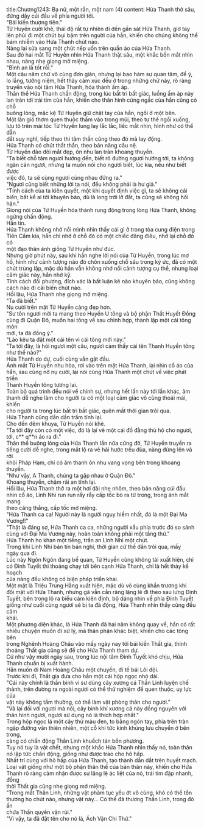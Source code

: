 title:Chương1243: Ba nữ, một rắn, một nam (4)
content:
Hứa Thanh thở sâu, đứng dậy cúi đầu về phía người tới.<br>"Bái kiến thượng tiên."<br>Tử Huyền cười khẽ, thái độ rất tự nhiên đi đến gần sát Hứa Thanh, giơ tay<br>lên phủi đi một chút bụi bặm trên người của hắn, khiến cho chúng không thể<br>bám nhiễm vào Hứa Thanh chút nào.<br>Nàng lại sửa sang một chút nếp uốn trên quần áo của Hứa Thanh.<br>Sau đó hai mắt Tử Huyền nhìn Hứa Thanh thật sâu, một khắc bốn mắt nhìn<br>nhau, nàng nhẹ giọng mở miệng.<br>"Bình an là tốt rồi."<br>Một câu năm chữ vô cùng đơn giản, nhưng lại bao hàm sự quan tâm, để ý,<br>lo lắng, tưởng niệm, hết thảy cảm xúc đều ở trong những chữ này, rõ ràng<br>truyền vào nội tâm Hứa Thanh, hóa thành ấm áp.<br>Thân thể Hứa Thanh chấn động, trong lúc bất tri bất giác, luồng ấm áp này<br>lan tràn tới trái tim của hắn, khiến cho thân hình cứng ngắc của hắn cũng có chỗ<br>buông lỏng, mặc kệ Tử Huyền giữ chặt tay của hắn, ngồi ở một bên.<br>Một làn gió thơm quen thuộc thấm vào trong mũi, theo tư thế ngồi xuống,<br>lưu tô trên mái tóc Tử Huyền lung lay lắc lắc, liếc mắt nhìn, hình như có thể dẫn<br>dắt suy nghĩ, tiếp theo thì tâm thần cũng theo đó mà lay động.<br>Hứa Thanh có chút thất thần, theo bản năng câu nệ.<br>Tử Huyền đảo đôi mắt đẹp, ôn nhu lan tràn khoang thuyền.<br>"Ta biết chỗ tâm ngươi hướng đến, biết rõ đường ngươi hướng tới, ta không<br>ngăn cản ngươi, nhưng ta muốn nói cho ngươi biết, lúc kia, nếu như biết được<br>việc đó, ta sẽ cùng ngươi cùng nhau đứng ra."<br>"Ngươi cũng biết những lời ta nói, đều không phải là hư giả."<br>"Tính cách của ta kiên quyết, một khi quyết định việc gì, ta sẽ không cải<br>biến, bất kể ai tới khuyên bảo, dù là long trời lở đất, ta cũng sẽ không hối hận."<br>Giọng nói của Tử Huyền hóa thành rung động trong lòng Hứa Thanh, không<br>ngừng chấn động.<br>Hắn tin.<br>Hứa Thanh không nhớ nổi mình nhìn thấy cái gì ở trong tòa cung điện trong<br>Tiên Cấm kia, hắn chỉ nhớ ở chỗ đó có một chiếc đăng điêu, nhớ lại chỗ đó có<br>một đạo thân ảnh giống Tử Huyền như đúc.<br>Nhưng giờ phút này, sau khi hắn nghe lời nói của Tử Huyền, trong lúc mơ<br>hồ, hình như cảnh tượng nào đó chôn xuống chỗ sâu trong ký ức, đã có một<br>chút trùng lặp, mặc dù hắn vẫn không nhớ nổi cảnh tượng cụ thể, nhưng loại<br>cảm giác này, hắn nhớ kỹ.<br>Tính cách đối phương, đích xác là bất luận kẻ nào khuyên bảo, cũng không<br>cách nào đi cải biến chút nào.<br>Hồi lâu, Hứa Thanh nhẹ giọng mở miệng.<br>"Ta đã biết."<br>Nụ cười trên mặt Tử Huyền càng đẹp hơn.<br>"Sư tôn ngươi mời ta mang theo Huyền U tông và bộ phận Thất Huyết Đồng<br>cùng đi Quận Đô, muốn hai tông về sau chỉnh hợp, thành lập một cái tông môn<br>mới, ta đã đồng ý."<br>"Lão kêu ta đặt một cái tên vì cái tông mới này."<br>"Ta tới đây, là hỏi ngươi một câu, ngươi cảm thấy cái tên Thanh Huyền tông<br>như thế nào?"<br>Hứa Thanh do dự, cuối cùng vẫn gật đầu.<br>Ánh mắt Tử Huyền nhu hòa, rơi vào trên mặt Hứa Thanh, lại nhìn cổ áo của<br>hắn, sau cùng nở nụ cười, lại nói cùng Hứa Thanh một chút về việc phát triển<br>Thanh Huyền tông tương lai.<br>Toàn bộ quá trình đều nói về chính sự, nhưng hết lần này tới lần khác, âm<br>thanh dễ nghe làm cho người ta có một loại cảm giác vô cùng thoải mái, khiến<br>cho người ta trong lúc bất tri bất giác, quên mất thời gian trôi qua.<br>Hứa Thanh cũng dần dần trầm tĩnh lại.<br>Cho đến đêm khuya, Tử Huyền nói khẽ.<br>"Ta tới đây còn có một việc, đó là lại vẽ một cái đồ đằng thủ hộ cho ngươi,<br>tới, c** q**n áo ra đi."<br>Thân thể buông lỏng của Hứa Thanh lần nữa cứng đờ, Tử Huyền truyền ra<br>tiếng cười dễ nghe, trong mắt lộ ra vẻ hài hước trêu đùa, nàng đứng lên và rời<br>khỏi Pháp Hạm, chỉ có âm thanh ôn nhu vang vọng bên trong khoang thuyền.<br>"Như vậy, A Thanh, chúng ta gặp nhau ở Quận Đô."<br>Khoang thuyền, chậm rãi an tĩnh lại.<br>Hồi lâu, Hứa Thanh thở ra một hơi dài nhẹ nhõm, theo bản năng cúi đầu<br>nhìn cổ áo, Linh Nhi run run rẩy rẩy cấp tốc bò ra từ trong, trong ánh mắt mang<br>theo căng thẳng, cấp tốc mở miệng.<br>"Hứa Thanh ca ca! Người này là người nguy hiểm nhất, đó là một Đại Ma<br>Vương!!"<br>"Thật là đáng sợ, Hứa Thanh ca ca, những người xấu phía trước đó so sánh<br>cùng với Đại Ma Vương này, hoàn toàn không phải một tầng thứ."<br>Hứa Thanh ho khan một tiếng, trấn an Linh Nhi một chút.<br>Trong khi Linh Nhi bán tín bán nghi, thời gian cứ thế dần trôi qua, mấy<br>ngày qua đi.<br>Lúc này Ngôn Ngôn đang bế quan, Tử Huyền cũng không tái xuất hiện, chỉ<br>có Đinh Tuyết thi thoảng chạy tới bên cạnh Hứa Thanh, chỉ là hết thảy kế hoạch<br>của nàng đều không có biện pháp triển khai.<br>Một mặt là Triệu Trung Hằng xuất hiện, mặc dù vô cùng khẩn trương khi<br>đối mặt với Hứa Thanh, nhưng gã vẫn cắn răng lặng lẽ đi theo sau lưng Đinh<br>Tuyết, bên trong lộ ra biểu cảm kiên định, bộ dáng nhìn về phía Đinh Tuyết<br>giống như cuối cùng ngươi sẽ bị ta đả động, Hứa Thanh nhìn thấy cũng đều cảm<br>khái.<br>Một phương diện khác, là Hứa Thanh đã hai năm không quay về, hắn có rất<br>nhiều chuyện muốn đi xử lý, mà thân phận khác biệt, khiến cho các tông bên<br>trong Nghênh Hoàng Châu vào mấy ngày nay tới bái kiến Thất gia, thỉnh<br>thoảng Thất gia cũng sẽ để cho Hứa Thanh tham dự.<br>Cứ như vậy mười ngày sau, trong lúc nội tâm Đinh Tuyết khó chịu, Hứa<br>Thanh chuẩn bị xuất hành.<br>Hắn muốn đi Nam Hoàng Châu một chuyến, đi tế bái Lôi đội.<br>Trước khi đi, Thất gia đưa cho hắn một cái hộp ngọc nhỏ dài.<br>"Cái này chính là thần binh vi sư dùng cây xương cá Thần Linh luyện chế<br>thành, trên đường ra ngoài ngươi có thể thử nghiệm để quen thuộc, uy lực của<br>vật này không tầm thường, có thể làm vật phòng thân cho ngươi."<br>"Vả lại đối với ngươi mà nói, cây binh khí xương cá này đồng nguyên với<br>thân hình ngươi, ngươi sử dụng nó là thích hợp nhất."<br>Trong hộp ngọc là một cây thứ màu đen, to bằng ngón tay, phía trên tràn<br>ngập đường vân thiên nhiên, một cỗ khí tức kinh khủng lưu chuyển ở bên trong,<br>càng có chấn động Thần Linh khuếch tán bốn phương.<br>Tuy nó tuy là vật chết, nhưng một khắc Hứa Thanh nhìn thấy nó, toàn thân<br>nó lập tức chấn động, giống như được trao cho hô hấp.<br>Nhất trí cùng với hô hấp của Hứa Thanh, tạo thành dẫn dắt trên huyết mạch.<br>Loại vật giống như một bộ phận thân thể của bản thân này, khiến cho Hứa<br>Thanh rõ ràng cảm nhận được sự lăng lệ ác liệt của nó, trái tim đập nhanh, đồng<br>thời Thất gia cũng nhẹ giọng mở miệng.<br>"Trong mắt Thần Linh, những vật phàm tục yếu ớt vô cùng, khó có thể tổn<br>thương họ chút nào, nhưng vật này... Có thể đả thương Thần Linh, trong đó ẩn<br>chứa Thần quyền vận rủi."<br>"Vì vậy, ta đã đặt tên cho nó là, Ách Vận Chi Thứ."